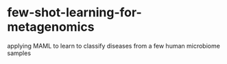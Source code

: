 # few-shot-learning-for-metagenomics
 applying MAML to learn to classify diseases from a few human microbiome samples
